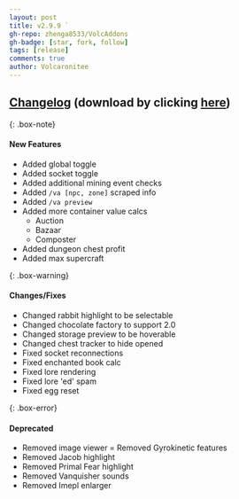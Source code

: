 ```yaml
---
layout: post
title: v2.9.9 `
gh-repo: zhenga8533/VolcAddons
gh-badge: [star, fork, follow]
tags: [release]
comments: true
author: Volcaronitee
---
```


## [Changelog](https://github.com/zhenga8533/VolcAddons/releases/tag/v2.9.9) (download by clicking [here](https://github.com/zhenga8533/VolcAddons/releases/download/v2.9.9/VolcAddons.zip))

{: .box-note}
#### New Features
- Added global toggle
- Added socket toggle
- Added additional mining event checks
- Added `/va [npc, zone]` scraped info
- Added `/va preview`
- Added more container value calcs
   - Auction
   - Bazaar
   - Composter
- Added dungeon chest profit
- Added max supercraft

{: .box-warning}
#### Changes/Fixes
- Changed rabbit highlight to be selectable
- Changed chocolate factory to support 2.0
- Changed storage preview to be hoverable
- Changed chest tracker to hide opened
- Fixed socket reconnections
- Fixed enchanted book calc
- Fixed lore rendering
- Fixed lore 'ed' spam
- Fixed egg reset

{: .box-error}
#### Deprecated
- Removed image viewer
= Removed Gyrokinetic features
- Removed Jacob highlight
- Removed Primal Fear highlight
- Removed Vanquisher sounds
- Removed Imepl enlarger
